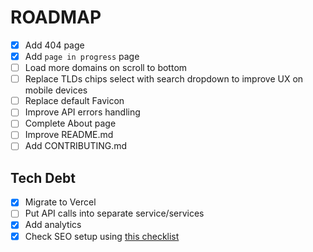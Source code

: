 # ROADMAP

- [x] Add 404 page
- [x] Add `page in progress` page
- [ ] Load more domains on scroll to bottom
- [ ] Replace TLDs chips select with search dropdown to improve UX on mobile devices
- [ ] Replace default Favicon
- [ ] Improve API errors handling
- [ ] Complete About page
- [ ] Improve README.md 
- [ ] Add CONTRIBUTING.md

## Tech Debt

- [x] Migrate to Vercel
- [ ] Put API calls into separate service/services
- [x] Add analytics
- [x] Check SEO setup using [this checklist](https://ahrefs.com/blog/seo-checklist/#basic-seo-checklist)
